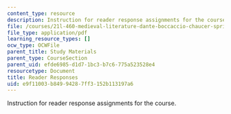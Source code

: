 ```yaml
---
content_type: resource
description: Instruction for reader response assignments for the course.
file: /courses/21l-460-medieval-literature-dante-boccaccio-chaucer-spring-2005/e9f11003b84994287ff3152b113197a6_readeresponses.pdf
file_type: application/pdf
learning_resource_types: []
ocw_type: OCWFile
parent_title: Study Materials
parent_type: CourseSection
parent_uid: efde6985-d1d7-1bc3-b7c6-775a523528e4
resourcetype: Document
title: Reader Responses
uid: e9f11003-b849-9428-7ff3-152b113197a6
---
```

Instruction for reader response assignments for the course.

